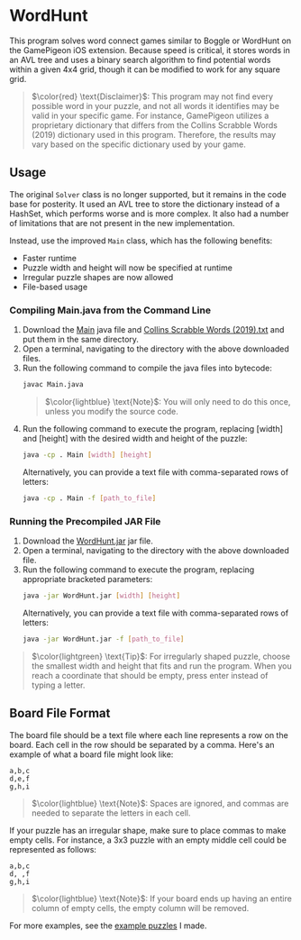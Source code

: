 # WordHunt

This program solves word connect games similar to Boggle or WordHunt on the GamePigeon iOS extension. Because speed is critical, it stores words in an AVL tree and uses a binary search algorithm to find potential words within a given 4x4 grid, though it can be modified to work for any square grid.

> $\color{red} \text{Disclaimer}$: This program may not find every possible word in your puzzle, and not all words it identifies may be valid in your specific game. For instance, GamePigeon utilizes a proprietary dictionary that differs from the Collins Scrabble Words (2019) dictionary used in this program. Therefore, the results may vary based on the specific dictionary used by your game.


## Usage

The original `Solver` class is no longer supported, but it remains in the code base for posterity. It used an AVL tree to store the dictionary instead of a HashSet, which performs worse and is more complex. It also had a number of limitations that are not present in the new implementation.

Instead, use the improved `Main` class, which has the following benefits:
- Faster runtime
- Puzzle width and height will now be specified at runtime
- Irregular puzzle shapes are now allowed
- File-based usage

### Compiling Main.java from the Command Line

1. Download the [Main](src/Main.java) java file and [Collins Scrabble Words (2019).txt](src/Collins%20Scrabble%20Words%20(2019).txt) and put them in the same directory.
2. Open a terminal, navigating to the directory with the above downloaded files.
3. Run the following command to compile the java files into bytecode:
    ```bash
    javac Main.java
    ```
    > $\color{lightblue} \text{Note}$: You will only need to do this once, unless you modify the source code.
4. Run the following command to execute the program, replacing [width] and [height] with the desired width and height of the puzzle:
    ```bash
    java -cp . Main [width] [height]
    ```
    Alternatively, you can provide a text file with comma-separated rows of letters:
    ```bash
    java -cp . Main -f [path_to_file]
    ```

### Running the Precompiled JAR File

1. Download the [WordHunt.jar](out/artifacts/WordHunt_jar/WordHunt.jar) jar file.
2. Open a terminal, navigating to the directory with the above downloaded file.
3. Run the following command to execute the program, replacing appropriate bracketed parameters:
    ```bash
    java -jar WordHunt.jar [width] [height]
    ```
    Alternatively, you can provide a text file with comma-separated rows of letters:
    ```bash
    java -jar WordHunt.jar -f [path_to_file]
    ```
> $\color{lightgreen} \text{Tip}$: For irregularly shaped puzzle, choose the smallest width and height that fits and run the program. When you reach a coordinate that should be empty, press enter instead of typing a letter.

## Board File Format

The board file should be a text file where each line represents a row on the board. Each cell in the row should be separated by a comma. Here's an example of what a board file might look like:
```
a,b,c
d,e,f
g,h,i
```
> $\color{lightblue} \text{Note}$: Spaces are ignored, and commas are needed to separate the letters in each cell.

If your puzzle has an irregular shape, make sure to place commas to make empty cells. For instance, a 3x3 puzzle with an empty middle cell could be represented as follows:
```
a,b,c
d, ,f
g,h,i
```

> $\color{lightblue} \text{Note}$: If your board ends up having an entire column of empty cells, the empty column will be removed.

For more examples, see the [example puzzles](src/example-puzzles/) I made.
